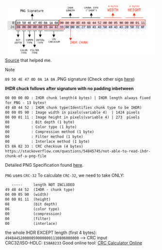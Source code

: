 ![IHDR Structure](../content/assets/images/IHDR_structure.png)  
[Source](https://stackoverflow.com/questions/54845745/not-able-to-read-ihdr-chunk-of-a-png-file) that helped me.

> [!NOTE]
> `89 50 4E 47 0D 0A 1A 0A` .PNG signature (Check other sigs [here](https://en.wikipedia.org/wiki/List_of_file_signatures))

**IHDR chuck follows after signature with no padding inbetween**

```
00 00 00 0D : IHDR chunk length(4 bytes) | IHDR length always fixed for PNG - 13 bytes!
49 48 44 52 : IHDR chunk type(Identifies chunk type to be IHDR)
00 00 05 90 : Image width in pixels(variable 4)  | 1424 pixels
00 00 01 11 : Image height in pixels(variable 4) | 273  pixels
08	        : Bit depth (1 byte)
06          : Color type (1 byte)
00          : Compression method (1 byte) 
00          : Filter method (1 byte)
00          : Interlace method (1 byte)
E5 8A 82 33 : CRC checksum (4 bytes) https://stackoverflow.com/questions/54845745/not-able-to-read-ihdr-chunk-of-a-png-file
```

Detailed PNG Specification found [here](https://www.libpng.org/pub/png/spec/1.2/PNG-Chunks.html).<br><br>
`PNG` uses `CRC-32` 
To calculate `CRC-32`, we need to take ONLY:
```
   -----     length NOT INCLUDED
49 48 44 52  (IHDR - chunk type)
00 00 05 90  (width)
00 00 01 11  (height) 
08           (bit depth)
06           (color type)
00           (compression)
00           (filter)
00           (interlace)
```
the whole IHDR EXCEPT length (first 4 bytes): `4948445200000590000001110806000000` --> CRC input  
CRC32/ISO-HDLC: `E58A8233`  Good online tool: [CRC Calculator Online](https://calctools.online/en/checksum/crc)                                      



